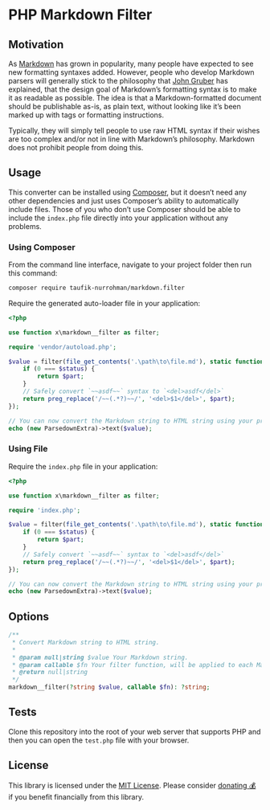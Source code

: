 PHP Markdown Filter
===================

Motivation
----------

As [Markdown](https://github.com/taufik-nurrohman/markdown) has grown in popularity, many people have expected to see
new formatting syntaxes added. However, people who develop Markdown parsers will generally stick to the philosophy that
[John Gruber](https://daringfireball.net/projects/markdown) has explained, that the design goal of Markdown’s formatting
syntax is to make it as readable as possible. The idea is that a Markdown-formatted document should be publishable
as-is, as plain text, without looking like it’s been marked up with tags or formatting instructions.

Typically, they will simply tell people to use raw HTML syntax if their wishes are too complex and/or not in line with
Markdown’s philosophy. Markdown does not prohibit people from doing this.

Usage
-----

This converter can be installed using [Composer](https://packagist.org/packages/taufik-nurrohman/markdown.filter), but
it doesn’t need any other dependencies and just uses Composer’s ability to automatically include files. Those of you who
don’t use Composer should be able to include the `index.php` file directly into your application without any problems.

### Using Composer

From the command line interface, navigate to your project folder then run this command:

~~~ sh
composer require taufik-nurrohman/markdown.filter
~~~

Require the generated auto-loader file in your application:

~~~ php
<?php

use function x\markdown__filter as filter;

require 'vendor/autoload.php';

$value = filter(file_get_contents('.\path\to\file.md'), static function ($part, $status) {
    if (0 === $status) {
        return $part;
    }
    // Safely convert `~~asdf~~` syntax to `<del>asdf</del>`
    return preg_replace('/~~(.*?)~~/', '<del>$1</del>', $part);
});

// You can now convert the Markdown string to HTML string using your preferred Markdown converter
echo (new ParsedownExtra)->text($value);
~~~

### Using File

Require the `index.php` file in your application:

~~~ php
<?php

use function x\markdown__filter as filter;

require 'index.php';

$value = filter(file_get_contents('.\path\to\file.md'), static function ($part, $status) {
    if (0 === $status) {
        return $part;
    }
    // Safely convert `~~asdf~~` syntax to `<del>asdf</del>`
    return preg_replace('/~~(.*?)~~/', '<del>$1</del>', $part);
});

// You can now convert the Markdown string to HTML string using your preferred Markdown converter
echo (new ParsedownExtra)->text($value);
~~~

Options
-------

~~~ php
/**
 * Convert Markdown string to HTML string.
 *
 * @param null|string $value Your Markdown string.
 * @param callable $fn Your filter function, will be applied to each Markdown part.
 * @return null|string
 */
markdown__filter(?string $value, callable $fn): ?string;
~~~

Tests
-----

Clone this repository into the root of your web server that supports PHP and then you can open the `test.php` file with
your browser.

License
-------

This library is licensed under the [MIT License](LICENSE). Please consider
[donating 💰](https://github.com/sponsors/taufik-nurrohman) if you benefit financially from this library.